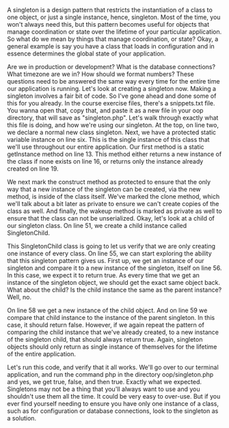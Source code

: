 A singleton is a design pattern that restricts the instantiation of a class to one object, or just a single instance, hence, singleton. Most of the time, you won't always need this, but this pattern becomes useful for objects that manage coordination or state over the lifetime of your particular application. So what do we mean by things that manage coordination, or state? Okay, a general example is say you have a class that loads in configuration and in essence determines the global state of your application.

Are we in production or development? What is the database connections? What timezone are we in? How should we format numbers? These questions need to be answered the same way every time for the entire time our application is running. Let's look at creating a singleton now. Making a singleton involves a fair bit of code. So I've gone ahead and done some of this for you already. In the course exercise files, there's a snippets.txt file. You wanna open that, copy that, and paste it as a new file in your oop directory, that will save as "singleton.php".
Let's walk through exactly what this file is doing, and how we're using our singleton. At the top, on line two, we declare a normal new class singleton. Next, we have a protected static variable instance on line six. This is the single instance of this class that we'll use throughout our entire application. Our first method is a static getInstance method on line 13. This method either returns a new instance of the class if none exists on line 16, or returns only the instance already created on line 19.


We next mark the construct method as protected to ensure that the only way that a new instance of the singleton can be created, via the new method, is inside of the class itself. We've marked the clone method, which we'll talk about a bit later as private to ensure we can't create copies of the class as well. And finally, the wakeup method is marked as private as well to ensure that the class can not be unserialized. Okay, let's look at a child of our singleton class. On line 51, we create a child instance called SingletonChild.


This SingletonChild class is going to let us verify that we are only creating one instance of every class. On line 55, we can start exploring the ability that this singleton pattern gives us. First up, we get an instance of our singleton and compare it to a new instance of the singleton, itself on line 56. In this case, we expect it to return true. As every time that we get an instance of the singleton object, we should get the exact same object back. What about the child? Is the child instance the same as the parent instance? Well, no.


On line 58 we get a new instance of the child object. And on line 59 we compare that child instance to the instance of the parent singleton. In this case, it should return false. However, if we again repeat the pattern of comparing the child instance that we've already created, to a new instance of the singleton child, that should always return true. Again, singleton objects should only return as single instance of themselves for the lifetime of the entire application.


Let's run this code, and verify that it all works. We'll go over to our terminal application, and run the command php in the directory oop/singleton.php and yes, we get true, false, and then true. Exactly what we expected. Singletons may not be a thing that you'll always want to use and you shouldn't use them all the time. It could be very easy to over-use. But if you ever find yourself needing to ensure you have only one instance of a class, such as for configuration or database connections, look to the singleton as a solution.

